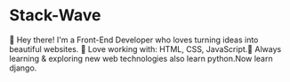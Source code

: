 # Stack-Wave
👋 Hey there! I'm a Front-End Developer who loves turning ideas into beautiful websites.   🔹 Love working with: HTML, CSS, JavaScript.📢 Always learning &amp; exploring new web technologies also learn python.Now learn django. 
